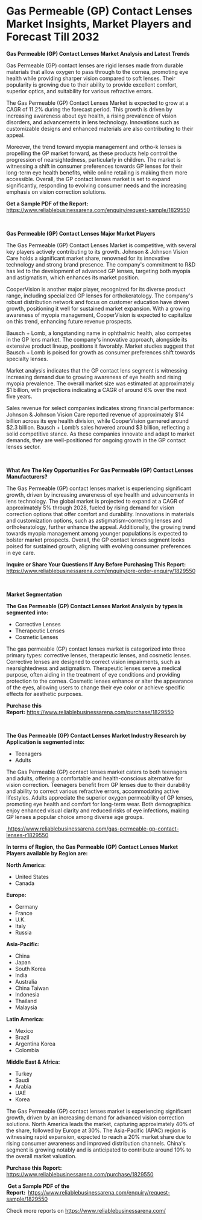 <p><h1>Gas Permeable (GP) Contact Lenses Market Insights, Market Players and Forecast Till 2032</h1></p><p><strong>Gas Permeable (GP) Contact Lenses Market Analysis and Latest Trends</strong></p>
<p><p>Gas Permeable (GP) contact lenses are rigid lenses made from durable materials that allow oxygen to pass through to the cornea, promoting eye health while providing sharper vision compared to soft lenses. Their popularity is growing due to their ability to provide excellent comfort, superior optics, and suitability for various refractive errors. </p><p>The Gas Permeable (GP) Contact Lenses Market is expected to grow at a CAGR of 11.2% during the forecast period. This growth is driven by increasing awareness about eye health, a rising prevalence of vision disorders, and advancements in lens technology. Innovations such as customizable designs and enhanced materials are also contributing to their appeal. </p><p>Moreover, the trend toward myopia management and ortho-k lenses is propelling the GP market forward, as these products help control the progression of nearsightedness, particularly in children. The market is witnessing a shift in consumer preferences towards GP lenses for their long-term eye health benefits, while online retailing is making them more accessible. Overall, the GP contact lenses market is set to expand significantly, responding to evolving consumer needs and the increasing emphasis on vision correction solutions.</p></p>
<p><strong>Get a Sample PDF of the Report:&nbsp;</strong> <a href="https://www.reliablebusinessarena.com/enquiry/request-sample/1829550?utm_campaign=2114&utm_medium=2&utm_source=Github&utm_content=ia&utm_term=09022025&utm_id=gas-permeable-gp-contact-lenses">https://www.reliablebusinessarena.com/enquiry/request-sample/1829550</a></p>
<p>&nbsp;</p>
<p><strong>Gas Permeable (GP) Contact Lenses Major Market Players</strong></p>
<p><p>The Gas Permeable (GP) Contact Lenses Market is competitive, with several key players actively contributing to its growth. Johnson & Johnson Vision Care holds a significant market share, renowned for its innovative technology and strong brand presence. The company's commitment to R&D has led to the development of advanced GP lenses, targeting both myopia and astigmatism, which enhances its market position.</p><p>CooperVision is another major player, recognized for its diverse product range, including specialized GP lenses for orthokeratology. The company's robust distribution network and focus on customer education have driven growth, positioning it well for sustained market expansion. With a growing awareness of myopia management, CooperVision is expected to capitalize on this trend, enhancing future revenue prospects.</p><p>Bausch + Lomb, a longstanding name in ophthalmic health, also competes in the GP lens market. The company's innovative approach, alongside its extensive product lineup, positions it favorably. Market studies suggest that Bausch + Lomb is poised for growth as consumer preferences shift towards specialty lenses.</p><p>Market analysis indicates that the GP contact lens segment is witnessing increasing demand due to growing awareness of eye health and rising myopia prevalence. The overall market size was estimated at approximately $1 billion, with projections indicating a CAGR of around 6% over the next five years.</p><p>Sales revenue for select companies indicates strong financial performance: Johnson & Johnson Vision Care reported revenue of approximately $14 billion across its eye health division, while CooperVision garnered around $2.3 billion. Bausch + Lomb’s sales hovered around $3 billion, reflecting a solid competitive stance. As these companies innovate and adapt to market demands, they are well-positioned for ongoing growth in the GP contact lenses sector.</p></p>
<p>&nbsp;</p>
<p><strong>What Are The Key Opportunities For Gas Permeable (GP) Contact Lenses Manufacturers?</strong></p>
<p><p>The Gas Permeable (GP) contact lenses market is experiencing significant growth, driven by increasing awareness of eye health and advancements in lens technology. The global market is projected to expand at a CAGR of approximately 5% through 2028, fueled by rising demand for vision correction options that offer comfort and durability. Innovations in materials and customization options, such as astigmatism-correcting lenses and orthokeratology, further enhance the appeal. Additionally, the growing trend towards myopia management among younger populations is expected to bolster market prospects. Overall, the GP contact lenses segment looks poised for sustained growth, aligning with evolving consumer preferences in eye care.</p></p>
<p><strong>Inquire or Share Your Questions If Any Before Purchasing This Report:</strong> <a href="https://www.reliablebusinessarena.com/enquiry/pre-order-enquiry/1829550?utm_campaign=2114&utm_medium=2&utm_source=Github&utm_content=ia&utm_term=09022025&utm_id=gas-permeable-gp-contact-lenses">https://www.reliablebusinessarena.com/enquiry/pre-order-enquiry/1829550</a></p>
<p>&nbsp;</p>
<p><strong>Market Segmentation</strong></p>
<p><strong>The Gas Permeable (GP) Contact Lenses Market Analysis by types is segmented into:</strong></p>
<p><ul><li>Corrective Lenses</li><li>Therapeutic Lenses</li><li>Cosmetic Lenses</li></ul></p>
<p><p>The gas permeable (GP) contact lenses market is categorized into three primary types: corrective lenses, therapeutic lenses, and cosmetic lenses. Corrective lenses are designed to correct vision impairments, such as nearsightedness and astigmatism. Therapeutic lenses serve a medical purpose, often aiding in the treatment of eye conditions and providing protection to the cornea. Cosmetic lenses enhance or alter the appearance of the eyes, allowing users to change their eye color or achieve specific effects for aesthetic purposes.</p></p>
<p><strong>Purchase this Report:&nbsp;</strong><a href="https://www.reliablebusinessarena.com/purchase/1829550?utm_campaign=2114&utm_medium=2&utm_source=Github&utm_content=ia&utm_term=09022025&utm_id=gas-permeable-gp-contact-lenses">https://www.reliablebusinessarena.com/purchase/1829550</a></p>
<p>&nbsp;</p>
<p><strong>The Gas Permeable (GP) Contact Lenses Market Industry Research by Application is segmented into:</strong></p>
<p><ul><li>Teenagers</li><li>Adults</li></ul></p>
<p><p>The Gas Permeable (GP) contact lenses market caters to both teenagers and adults, offering a comfortable and health-conscious alternative for vision correction. Teenagers benefit from GP lenses due to their durability and ability to correct various refractive errors, accommodating active lifestyles. Adults appreciate the superior oxygen permeability of GP lenses, promoting eye health and comfort for long-term wear. Both demographics enjoy enhanced visual clarity and reduced risks of eye infections, making GP lenses a popular choice among diverse age groups.</p></p>
<p><a href="https://www.reliablebusinessarena.com/gas-permeable-gp-contact-lenses-r1829550?utm_campaign=2114&utm_medium=2&utm_source=Github&utm_content=ia&utm_term=09022025&utm_id=gas-permeable-gp-contact-lenses">&nbsp;https://www.reliablebusinessarena.com/gas-permeable-gp-contact-lenses-r1829550</a></p>
<p><strong>In terms of Region, the Gas Permeable (GP) Contact Lenses Market Players available by Region are:</strong></p>
<p>
    <p> <strong> North America: </strong>
        <ul>
            <li>United States</li>
            <li>Canada</li>
        </ul>
        </p> 
    <p> <strong> Europe: </strong>
        <ul>
            <li>Germany</li>
            <li>France</li>
            <li>U.K.</li>
            <li>Italy</li>
            <li>Russia</li>
        </ul>
        </p> 
    <p> <strong> Asia-Pacific: </strong>
        <ul>
            <li>China</li>
            <li>Japan</li>
            <li>South Korea</li>
            <li>India</li>
            <li>Australia</li>
            <li>China Taiwan</li>
            <li>Indonesia</li>
            <li>Thailand</li>
            <li>Malaysia</li>
        </ul>
        </p> 
    <p> <strong> Latin America: </strong>
        <ul>
            <li>Mexico</li>
            <li>Brazil</li>
            <li>Argentina Korea</li>
            <li>Colombia</li>
        </ul>
        </p> 
    <p> <strong> Middle East & Africa: </strong>
        <ul>
            <li>Turkey</li>
            <li>Saudi</li>
            <li>Arabia</li>
            <li>UAE</li>
            <li>Korea</li>
        </ul>
    </p>
    </p>
<p><p>The Gas Permeable (GP) contact lenses market is experiencing significant growth, driven by an increasing demand for advanced vision correction solutions. North America leads the market, capturing approximately 40% of the share, followed by Europe at 30%. The Asia-Pacific (APAC) region is witnessing rapid expansion, expected to reach a 20% market share due to rising consumer awareness and improved distribution channels. China's segment is growing notably and is anticipated to contribute around 10% to the overall market valuation.</p></p>
<p><strong>Purchase this Report: </strong><a href="https://www.reliablebusinessarena.com/purchase/1829550?utm_campaign=2114&utm_medium=2&utm_source=Github&utm_content=ia&utm_term=09022025&utm_id=gas-permeable-gp-contact-lenses">https://www.reliablebusinessarena.com/purchase/1829550</a></p>
<p>&nbsp;<strong>Get a Sample PDF of the Report:&nbsp;&nbsp;</strong><a href="https://www.reliablebusinessarena.com/enquiry/request-sample/1829550?utm_campaign=2114&utm_medium=2&utm_source=Github&utm_content=ia&utm_term=09022025&utm_id=gas-permeable-gp-contact-lenses">https://www.reliablebusinessarena.com/enquiry/request-sample/1829550</a></p>
<p><strong></strong></p>
<p>Check more reports on <a href="https://www.reliablebusinessarena.com/?utm_campaign=2114&utm_medium=2&utm_source=Github&utm_content=ia&utm_term=09022025&utm_id=gas-permeable-gp-contact-lenses">https://www.reliablebusinessarena.com/</a></p>